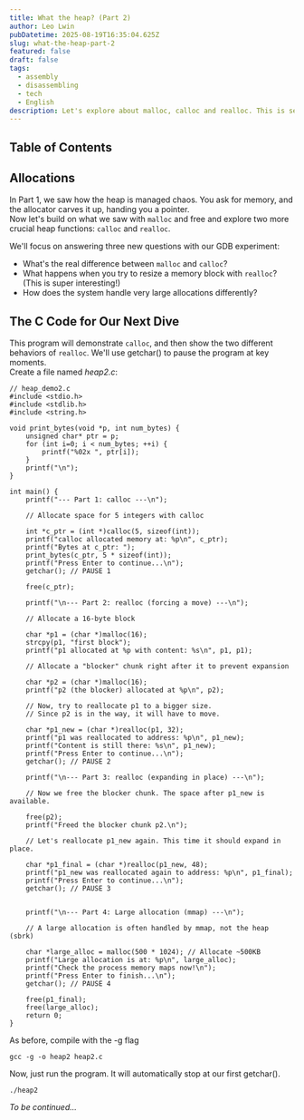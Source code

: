 ```yaml
---
title: What the heap? (Part 2)
author: Leo Lwin
pubDatetime: 2025-08-19T16:35:04.625Z
slug: what-the-heap-part-2
featured: false
draft: false
tags:
  - assembly
  - disassembling
  - tech
  - English
description: Let's explore about malloc, calloc and realloc. This is second part.
---
```


## Table of Contents

## Allocations 
In Part 1, we saw how the heap is managed chaos. You ask for memory, and the allocator carves it up, handing you a pointer.  
Now let's build on what we saw with `malloc` and free and explore two more crucial heap functions: `calloc` and `realloc`.  
  
We'll focus on answering three new questions with our GDB experiment:  
- What's the real difference between `malloc` and `calloc`?
- What happens when you try to resize a memory block with `realloc`? (This is super interesting!)
- How does the system handle very large allocations differently?
  
## The C Code for Our Next Dive
This program will demonstrate `calloc`, and then show the two different behaviors of `realloc`. We'll use getchar() to pause the program at key moments.  
Create a file named *heap2.c*:  
```
// heap_demo2.c
#include <stdio.h>
#include <stdlib.h>
#include <string.h>

void print_bytes(void *p, int num_bytes) {
    unsigned char* ptr = p;
    for (int i=0; i < num_bytes; ++i) {
        printf("%02x ", ptr[i]);
    }
    printf("\n");
}

int main() {
    printf("--- Part 1: calloc ---\n");

    // Allocate space for 5 integers with calloc

    int *c_ptr = (int *)calloc(5, sizeof(int));
    printf("calloc allocated memory at: %p\n", c_ptr);
    printf("Bytes at c_ptr: ");
    print_bytes(c_ptr, 5 * sizeof(int));
    printf("Press Enter to continue...\n");
    getchar(); // PAUSE 1

    free(c_ptr);

    printf("\n--- Part 2: realloc (forcing a move) ---\n");

    // Allocate a 16-byte block

    char *p1 = (char *)malloc(16);
    strcpy(p1, "first block");
    printf("p1 allocated at %p with content: %s\n", p1, p1);

    // Allocate a "blocker" chunk right after it to prevent expansion

    char *p2 = (char *)malloc(16);
    printf("p2 (the blocker) allocated at %p\n", p2);

    // Now, try to reallocate p1 to a bigger size.
    // Since p2 is in the way, it will have to move.

    char *p1_new = (char *)realloc(p1, 32);
    printf("p1 was reallocated to address: %p\n", p1_new);
    printf("Content is still there: %s\n", p1_new);
    printf("Press Enter to continue...\n");
    getchar(); // PAUSE 2

    printf("\n--- Part 3: realloc (expanding in place) ---\n");

    // Now we free the blocker chunk. The space after p1_new is available.

    free(p2);
    printf("Freed the blocker chunk p2.\n");

    // Let's reallocate p1_new again. This time it should expand in place.

    char *p1_final = (char *)realloc(p1_new, 48);
    printf("p1_new was reallocated again to address: %p\n", p1_final);
    printf("Press Enter to continue...\n");
    getchar(); // PAUSE 3


    printf("\n--- Part 4: Large allocation (mmap) ---\n");

    // A large allocation is often handled by mmap, not the heap (sbrk)

    char *large_alloc = malloc(500 * 1024); // Allocate ~500KB
    printf("Large allocation is at: %p\n", large_alloc);
    printf("Check the process memory maps now!\n");
    printf("Press Enter to finish...\n");
    getchar(); // PAUSE 4

    free(p1_final);
    free(large_alloc);
    return 0;
}
```
  
As before, compile with the -g flag
```
gcc -g -o heap2 heap2.c
```
Now, just run the program. It will automatically stop at our first getchar().
```
./heap2
```
  
*To be continued...*